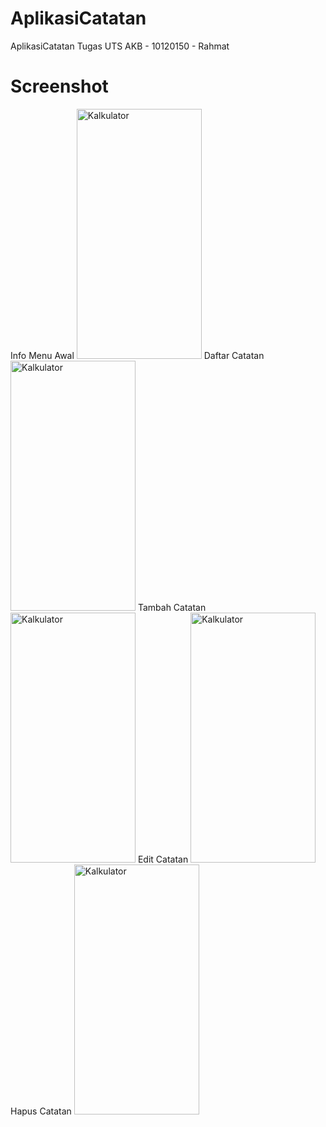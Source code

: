 # AplikasiCatatan
 AplikasiCatatan
 Tugas UTS AKB - 10120150 - Rahmat
# Screenshot
 Info Menu Awal
<img src="asset/info-main-slide1" alt="Kalkulator" width="200" height="400">
 Daftar Catatan
<img src="asset/notes-daftar-catatan" alt="Kalkulator" width="200" height="400">
 Tambah Catatan
<img src="asset/notes-tambah-catatan" alt="Kalkulator" width="200" height="400">
 Edit Catatan
<img src="asset/notes-edit-catatan" alt="Kalkulator" width="200" height="400">
 Hapus Catatan
 <img src="asset/notes-hapus-catatan" alt="Kalkulator" width="200" height="400">
